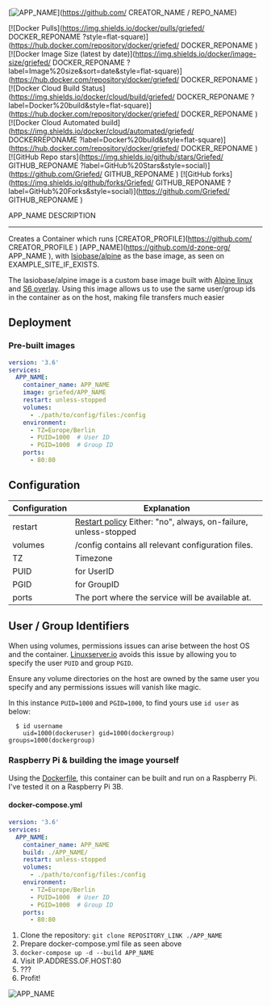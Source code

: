 [![APP_NAME](https://i.griefed.de/images/2020/10/17/template.png)](https://github.com/ CREATOR_NAME / REPO_NAME)

[![Docker Pulls](https://img.shields.io/docker/pulls/griefed/
DOCKER_REPONAME 
?style=flat-square)](https://hub.docker.com/repository/docker/griefed/
DOCKER_REPONAME
)
[![Docker Image Size (latest by date)](https://img.shields.io/docker/image-size/griefed/
DOCKER_REPONAME
?label=Image%20size&sort=date&style=flat-square)](https://hub.docker.com/repository/docker/griefed/
DOCKER_REPONAME
)
[![Docker Cloud Build Status](https://img.shields.io/docker/cloud/build/griefed/
DOCKER_REPONAME
?label=Docker%20build&style=flat-square)](https://hub.docker.com/repository/docker/griefed/
DOCKER_REPONAME
)
[![Docker Cloud Automated build](https://img.shields.io/docker/cloud/automated/griefed/
DOCKERREPONAME
?label=Docker%20build&style=flat-square)](https://hub.docker.com/repository/docker/griefed/
DOCKER_REPONAME
)
[![GitHub Repo stars](https://img.shields.io/github/stars/Griefed/
GITHUB_REPONAME
?label=GitHub%20Stars&style=social)](https://github.com/Griefed/
GITHUB_REPONAME
)
[![GitHub forks](https://img.shields.io/github/forks/Griefed/
GITHUB_REPONAME
?label=GitHub%20Forks&style=social)](https://github.com/Griefed/
GITHUB_REPONAME
)

APP_NAME DESCRIPTION

---

Creates a Container which runs [CREATOR_PROFILE](https://github.com/ CREATOR_PROFILE ) [APP_NAME](https://github.com/d-zone-org/ APP_NAME ), with [lsiobase/alpine](https://hub.docker.com/r/lsiobase/alpine) as the base image, as seen on EXAMPLE_SITE_IF_EXISTS. 

The lasiobase/alpine image is a custom base image built with [Alpine linux](https://alpinelinux.org/) and [S6 overlay](https://github.com/just-containers/s6-overlay).
Using this image allows us to use the same user/group ids in the container as on the host, making file transfers much easier

## Deployment

### Pre-built images

```docker-compose.yml
version: '3.6'
services:
  APP_NAME:
    container_name: APP_NAME
    image: griefed/APP_NAME
    restart: unless-stopped
    volumes:
      - ./path/to/config/files:/config
    environment:
      - TZ=Europe/Berlin
      - PUID=1000  # User ID
      - PGID=1000  # Group ID
    ports:
      - 80:80
```

## Configuration

Configuration | Explanation
------------ | -------------
restart | [Restart policy](https://docs.docker.com/compose/compose-file/#restart) Either: "no", always, on-failure, unless-stopped
volumes | /config contains all relevant configuration files.
TZ | Timezone
PUID | for UserID
PGID | for GroupID
ports | The port where the service will be available at.

## User / Group Identifiers

When using volumes, permissions issues can arise between the host OS and the container. [Linuxserver.io](https://www.linuxserver.io/) avoids this issue by allowing you to specify the user `PUID` and group `PGID`.

Ensure any volume directories on the host are owned by the same user you specify and any permissions issues will vanish like magic.

In this instance `PUID=1000` and `PGID=1000`, to find yours use `id user` as below:

```
  $ id username
    uid=1000(dockeruser) gid=1000(dockergroup) groups=1000(dockergroup)
```

### Raspberry Pi & building the image yourself

Using the [Dockerfile]( LINK_TO_DOCKERFILE ), this container can be built and run on a Raspberry Pi. 
I've tested it on a Raspberry Pi 3B.

#### docker-compose.yml

```docker-compose.yml
version: '3.6'
services:
  APP_NAME:
    container_name: APP_NAME
    build: ./APP_NAME/
    restart: unless-stopped
    volumes:
      - ./path/to/config/files:/config
    environment:
      - TZ=Europe/Berlin
      - PUID=1000  # User ID
      - PGID=1000  # Group ID
    ports:
      - 80:80
```

1. Clone the repository: `git clone REPOSITORY_LINK ./APP_NAME`
1. Prepare docker-compose.yml file as seen above
1. `docker-compose up -d --build APP_NAME`
1. Visit IP.ADDRESS.OF.HOST:80
1. ???
1. Profit!

![APP_NAME]( EXAMPLE_IMAGE )

